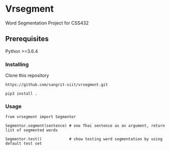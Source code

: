 # Vrsegment

Word Segmentation Project for CSS432

## Prerequisites
Python >=3.6.4

### Installing
Clone this repository
```
https://github.com/sangrit-siit/vrsegment.git
```
```
pip3 install .
```

### Usage
```
from vrsegment import Segmentor

Segmentor.segment(sentence) # one Thai sentence as an argument, return list of segmented words

Segmentor.test()            # show testing word segmentation by using default test set
```
